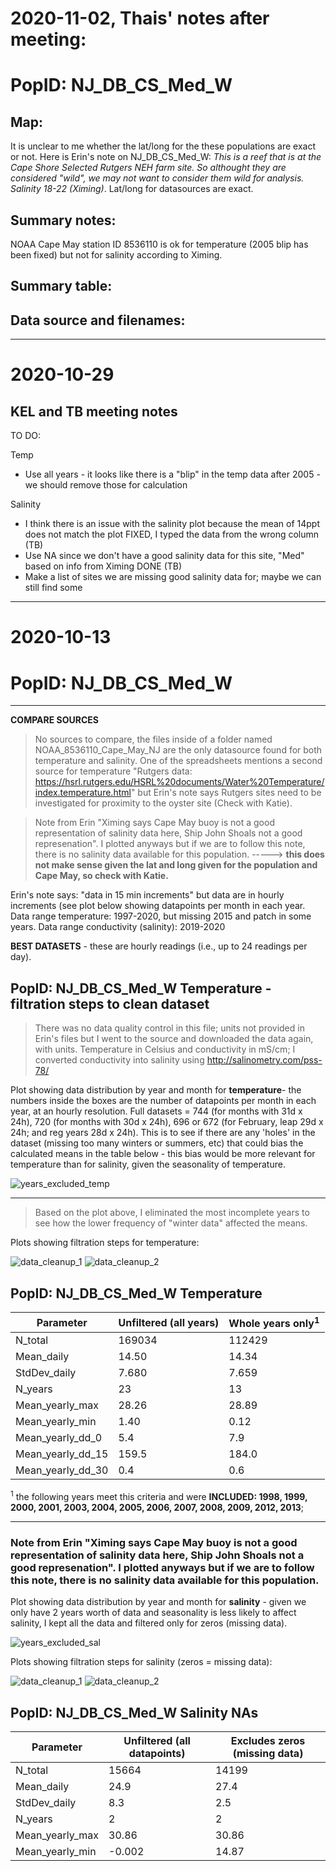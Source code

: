 # 2020-11-02, Thais' notes after meeting:

# PopID: NJ_DB_CS_Med_W

## Map:

It is unclear to me whether the lat/long for the these populations are exact or not. Here is Erin's note on NJ_DB_CS_Med_W: *This is a reef that is at the Cape Shore Selected Rutgers NEH farm site. So althought they are considered "wild", we may not want to consider them wild for analysis. Salinity 18-22 (Ximing)*. Lat/long for datasources are exact.

## Summary notes:

NOAA Cape May station ID 8536110 is ok for temperature (2005 blip has been fixed) but not for salinity according to Ximing.

## Summary table:



## Data source and filenames:



---
# 2020-10-29

## KEL and TB meeting notes

TO DO:

Temp
- Use all years - it looks like there is a "blip" in the temp data after 2005 - we should remove those for calculation

Salinity
- I think there is an issue with the salinity plot because the mean of 14ppt does not match the plot FIXED, I typed the data from the wrong column (TB)
- Use NA since we don't have a good salinity data for this site, "Med" based on info from Ximing DONE (TB)
- Make a list of sites we are missing good salinity data for; maybe we can still find some 

---

# 2020-10-13

# PopID: NJ_DB_CS_Med_W
---

**COMPARE SOURCES**

> No sources to compare, the files inside of a folder named NOAA_8536110_Cape_May_NJ are the only datasource found for both temperature and salinity. One of the spreadsheets mentions a second source for temperature "Rutgers data: https://hsrl.rutgers.edu/HSRL%20documents/Water%20Temperature/index.temperature.html" but Erin's note says Rutgers sites need to be investigated for proximity to the oyster site (Check with Katie).

> Note from Erin "Ximing says Cape May buoy is not a good representation of salinity data here, Ship John Shoals not a good represenation". I plotted anyways but if we are to follow this note, there is no salinity data available for this population. -----> **this does not make sense given the lat and long given for the population and Cape May, so check with Katie.**

Erin's note says: "data in 15 min increments" but data are in hourly increments (see plot below showing datapoints per month in each year.
Data range temperature: 1997-2020, but missing 2015 and patch in some years.
Data range conductivity (salinity): 2019-2020


**BEST DATASETS** - these are hourly readings (i.e., up to 24 readings per day).

## PopID: NJ_DB_CS_Med_W Temperature - filtration steps to clean dataset

> There was no data quality control in this file; units not provided in Erin's files but I went to the source and downloaded the data again, with units.
> Temperature in Celsius and conductivity in mS/cm; I converted conductivity into salinity using http://salinometry.com/pss-78/

Plot showing data distribution by year and month for **temperature**- the numbers inside the boxes are the number of datapoints per month in each year, at an hourly resolution. Full datasets = 744 (for months with 31d x 24h), 720 (for months with 30d x 24h), 696 or 672 (for February, leap 29d x 24h; and reg years 28d x 24h). This is to see if there are any 'holes' in the dataset (missing too many winters or summers, etc) that could bias the calculated means in the table below - this bias would be more relevant for temperature than for salinity, given the seasonality of temperature. 

![years_excluded_temp](../img/NJ_DB_CS_Med_W_by_mo_yr_temp.PNG)

---

> Based on the plot above, I eliminated the most incomplete years to see how the lower frequency of "winter data" affected the means.

Plots showing filtration steps for temperature:

![data_cleanup_1](../img/NJ_DB_CS_Med_W_temp_step1_unfiltered.PNG)
![data_cleanup_2](../img/NJ_DB_CS_Med_W_temp_step2_wholeyears.PNG)


## PopID: NJ_DB_CS_Med_W Temperature

| Parameter         | Unfiltered (all years) | Whole years only<sup>1<sup/> | 
| ------------------| ---------------------- | ---------------------------- | 
| N_total           |       169034           |            112429            |     
| Mean_daily        |        14.50           |              14.34           |      
| StdDev_daily      |         7.680          |               7.659          |        
| N_years           |          23            |                 13           |        
| Mean_yearly_max   |          28.26         |                 28.89        |        
| Mean_yearly_min   |         1.40           |                0.12          |       
| Mean_yearly_dd_0  |         5.4            |                 7.9          |        
| Mean_yearly_dd_15 |          159.5         |                 184.0        |          
| Mean_yearly_dd_30 |          0.4          |                  0.6          | 

<sup>1</sup> the following years meet this criteria and were **INCLUDED: 1998, 1999, 2000, 2001, 2003, 2004, 2005, 2006, 2007, 2008, 2009, 2012, 2013**;

---

### Note from Erin "Ximing says Cape May buoy is not a good representation of salinity data here, Ship John Shoals not a good represenation". I plotted anyways but if we are to follow this note, there is no salinity data available for this population.

Plot showing data distribution by year and month for **salinity** - given we only have 2 years worth of data and seasonality is less likely to affect salinity, I kept all the data and filtered only for zeros (missing data).

![years_excluded_sal](../img/NJ_DB_CS_Med_W_by_mo_yr_sal.PNG)

Plots showing filtration steps for salinity (zeros = missing data):

![data_cleanup_1](../img/NJ_DB_CS_Med_W_sal_step1_unfiltered.PNG)
![data_cleanup_2](../img/NJ_DB_CS_Med_W_sal_step2_excl_zeros.PNG)




## PopID: NJ_DB_CS_Med_W Salinity NAs 

| Parameter         | Unfiltered (all datapoints) | Excludes zeros (missing data) | 
| ------------------| --------------------------- | ----------------------------- | 
| N_total           |       15664                 |      14199                    |     
| Mean_daily        |          24.9              |         27.4               |      
| StdDev_daily      |            8.3            |           2.5               |        
| N_years           |          2                  |                 2             |        
| Mean_yearly_max   |         30.86               |                 30.86         |        
| Mean_yearly_min   |         -0.002              |                14.87          |   

